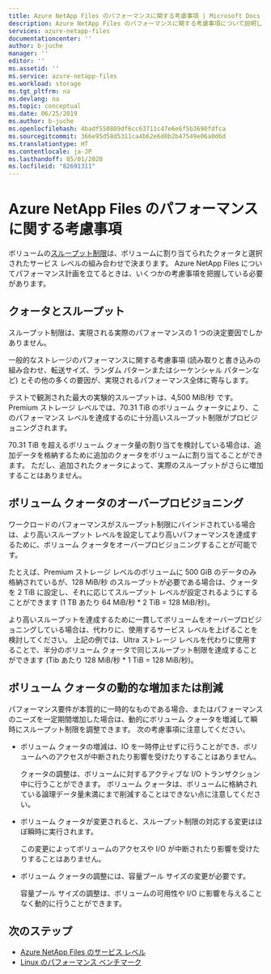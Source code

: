 ```yaml
---
title: Azure NetApp Files のパフォーマンスに関する考慮事項 | Microsoft Docs
description: Azure NetApp Files のパフォーマンスに関する考慮事項について説明します。
services: azure-netapp-files
documentationcenter: ''
author: b-juche
manager: ''
editor: ''
ms.assetid: ''
ms.service: azure-netapp-files
ms.workload: storage
ms.tgt_pltfrm: na
ms.devlang: na
ms.topic: conceptual
ms.date: 06/25/2019
ms.author: b-juche
ms.openlocfilehash: 4badf550809df6cc63711c47e6e6f5b3690fdfca
ms.sourcegitcommit: 366e95d58d5311ca4b62e6d0b2b47549e06a0d6d
ms.translationtype: HT
ms.contentlocale: ja-JP
ms.lasthandoff: 05/01/2020
ms.locfileid: "82691311"
---
```

# <a name="performance-considerations-for-azure-netapp-files"></a>Azure NetApp Files のパフォーマンスに関する考慮事項

ボリュームの[スループット制限](azure-netapp-files-service-levels.md)は、ボリュームに割り当てられたクォータと選択されたサービス レベルの組み合わせで決まります。 Azure NetApp Files についてパフォーマンス計画を立てるときは、いくつかの考慮事項を把握している必要があります。 

## <a name="quota-and-throughput"></a>クォータとスループット  

スループット制限は、実現される実際のパフォーマンスの 1 つの決定要因でしかありません。  

一般的なストレージのパフォーマンスに関する考慮事項 (読み取りと書き込みの組み合わせ、転送サイズ、ランダム パターンまたはシーケンシャル パターンなど) とその他の多くの要因が、実現されるパフォーマンス全体に寄与します。  

テストで観測された最大の実験的スループットは、4,500 MiB/秒 です。  Premium ストレージ レベルでは、70.31 TiB のボリューム クォータにより、このパフォーマンス レベルを達成するのに十分高いスループット制限がプロビジョニングされます。  

70.31 TiB を超えるボリューム クォータ量の割り当てを検討している場合は、追加データを格納するために追加のクォータをボリュームに割り当てることができます。 ただし、追加されたクォータによって、実際のスループットがさらに増加することはありません。  

## <a name="overprovisioning-the-volume-quota"></a>ボリューム クォータのオーバープロビジョニング

ワークロードのパフォーマンスがスループット制限にバインドされている場合は、より高いスループット レベルを設定してより高いパフォーマンスを達成するために、ボリューム クォータをオーバープロビジョニングすることが可能です。  

たとえば、Premium ストレージ レベルのボリュームに 500 GiB のデータのみ格納されているが、128 MiB/秒 のスループットが必要である場合は、クォータを 2 TiB に設定し、それに応じてスループット レベルが設定されるようにすることができます (1 TB あたり 64 MiB/秒 * 2 TiB = 128 MiB/秒)。  

より高いスループットを達成するために一貫してボリュームをオーバープロビジョニングしている場合は、代わりに、使用するサービス レベルを上げることを検討してください。  上記の例では、Ultra ストレージ レベルを代わりに使用することで、半分のボリューム クォータで同じスループット制限を達成することができます (Tib あたり 128 MiB/秒 * 1 TiB = 128 MiB/秒)。

## <a name="dynamically-increasing-or-decreasing-volume-quota"></a>ボリューム クォータの動的な増加または削減

パフォーマンス要件が本質的に一時的なものである場合、またはパフォーマンスのニーズを一定期間増加した場合は、動的にボリューム クォータを増減して瞬時にスループット制限を調整できます。  次の考慮事項に注意してください。 

* ボリューム クォータの増減は、IO を一時停止せずに行うことができ、ボリュームへのアクセスが中断されたり影響を受けたりすることはありません。  

    クォータの調整は、ボリュームに対するアクティブな I/O トランザクション中に行うことができます。  ボリューム クォータは、ボリュームに格納されている論理データ量未満にまで削減することはできない点に注意してください。

* ボリューム クォータが変更されると、スループット制限の対応する変更はほぼ瞬時に実行されます。 

    この変更によってボリュームのアクセスや I/O が中断されたり影響を受けたりすることはありません。  

* ボリューム クォータの調整には、容量プール サイズの変更が必要です。  

    容量プール サイズの調整は、ボリュームの可用性や I/O に影響を与えることなく動的に行うことができます。

## <a name="next-steps"></a>次のステップ

- [Azure NetApp Files のサービス レベル](azure-netapp-files-service-levels.md)
- [Linux のパフォーマンス ベンチマーク](performance-benchmarks-linux.md)